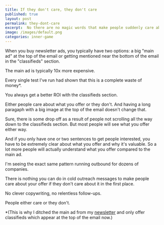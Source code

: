 ```yaml
---
title: If they don't care, they don't care
published: true
layout: post
permalink: they-dont-care
excerpt:  No there are no magic words that make people suddenly care about your offer
image: /images/default.png
categories: inner-game
---
```


When you buy newsletter ads, you typically have two options: a big "main ad" at the top of the email or getting mentioned near the bottom of the email in the "classifieds" section.

The main ad is typically 10x more expensive.

Every single test I've run had shown that this is a complete waste of money*.

You always get a better ROI with the classifieds section.

Either people care about what you offer or they don't. And having a long paragaph with a big image at the top of the email doesn't change that.

Sure, there is some drop off as a result of people not scrolling all the way down to the classifieds section. But most people will see what you offer either way.

And if you only have one or two sentences to get people interested, you have to be extremely clear about what you offer and why it's valuable. So a lot more people will actually understand what you offer compared to the main ad.

I'm seeing the exact same pattern running outbound for dozens of companies.

There is nothing you can do in cold outreach messages to make people care about your offer if they don't care about it in the first place.

No clever copywriting, no relentless follow-ups.

People either care or they don't.


*(This is why I ditched the main ad from my [newsletter](http://brainstorms.substack.com) and only offer classifieds which appear at the top of the email now.)
